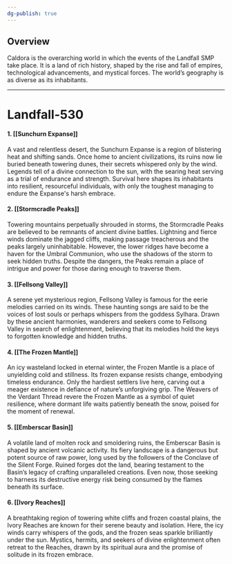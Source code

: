 ```yaml
---
dg-publish: true
---
```

## Overview

Caldora is the overarching world in which the events of the Landfall SMP take place. It is a land of rich history, shaped by the rise and fall of empires, technological advancements, and mystical forces. The world’s geography is as diverse as its inhabitants.

---
# Landfall-530


#### 1. [[Sunchurn Expanse]]

A vast and relentless desert, the Sunchurn Expanse is a region of blistering heat and shifting sands. Once home to ancient civilizations, its ruins now lie buried beneath towering dunes, their secrets whispered only by the wind. Legends tell of a divine connection to the sun, with the searing heat serving as a trial of endurance and strength. Survival here shapes its inhabitants into resilient, resourceful individuals, with only the toughest managing to endure the Expanse's harsh embrace.
#### 2. [[Stormcradle Peaks]]

Towering mountains perpetually shrouded in storms, the Stormcradle Peaks are believed to be remnants of ancient divine battles. Lightning and fierce winds dominate the jagged cliffs, making passage treacherous and the peaks largely uninhabitable. However, the lower ridges have become a haven for the Umbral Communion, who use the shadows of the storm to seek hidden truths. Despite the dangers, the Peaks remain a place of intrigue and power for those daring enough to traverse them.
#### 3. [[Fellsong Valley]]

A serene yet mysterious region, Fellsong Valley is famous for the eerie melodies carried on its winds. These haunting songs are said to be the voices of lost souls or perhaps whispers from the goddess Sylhara. Drawn by these ancient harmonies, wanderers and seekers come to Fellsong Valley in search of enlightenment, believing that its melodies hold the keys to forgotten knowledge and hidden truths.
#### 4. [[The Frozen Mantle]]

An icy wasteland locked in eternal winter, the Frozen Mantle is a place of unyielding cold and stillness. Its frozen expanse resists change, embodying timeless endurance. Only the hardiest settlers live here, carving out a meager existence in defiance of nature’s unforgiving grip. The Weavers of the Verdant Thread revere the Frozen Mantle as a symbol of quiet resilience, where dormant life waits patiently beneath the snow, poised for the moment of renewal.
#### 5. [[Emberscar Basin]]

A volatile land of molten rock and smoldering ruins, the Emberscar Basin is shaped by ancient volcanic activity. Its fiery landscape is a dangerous but potent source of raw power, long used by the followers of the Conclave of the Silent Forge. Ruined forges dot the land, bearing testament to the Basin’s legacy of crafting unparalleled creations. Even now, those seeking to harness its destructive energy risk being consumed by the flames beneath its surface.
#### 6. [[Ivory Reaches]]

A breathtaking region of towering white cliffs and frozen coastal plains, the Ivory Reaches are known for their serene beauty and isolation. Here, the icy winds carry whispers of the gods, and the frozen seas sparkle brilliantly under the sun. Mystics, hermits, and seekers of divine enlightenment often retreat to the Reaches, drawn by its spiritual aura and the promise of solitude in its frozen embrace.